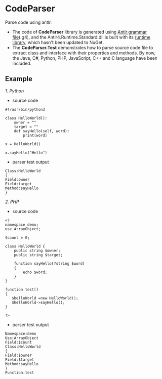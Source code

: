 # CodeParser
Parse code using antlr.

* The code of **CodeParser** library is generated using [Antlr grammar file](https://github.com/antlr/grammars-v4)(.g4), and the Antlr4.Runtime.Standard.dll
is built with its [runtime library](https://github.com/antlr/antlr4/tree/master/runtime/CSharp), which hasn't been updated to NuGet.
* The **CodeParser.Test** demonstrates how to parse source code file to extract class and interface with their properties and methods. 
By now, the Java, C#, Python, PHP, JavaScript, C++ and C language have been included.

## Example

*1. Python*
* source code
~~~
#!/usr/bin/python3
 
class HelloWorld():   
    owner = ""
    target = ""
    def sayHello(self, word):
        print(word)

x = HelloWorld() 

x.sayHello("Hello")
~~~

* parser test output
~~~
Class:HelloWorld
{
Field:owner
Field:target
Method:sayHello
}
~~~

*2. PHP*
* source code
~~~
<?
namespace demo;
use ArrayObject;

$count = 0;

class HelloWorld {
    public string $owner;
    public string $target;

	function sayHello(?string $word)
	{
		echo $word;
	}
}

function test()
{
   $helloWorld =new HelloWorld();
   $helloWorld->sayHello();
}

?>
~~~
* parser test output
~~~
Namespace:demo
Use:ArrayObject
Field:$count
Class:HelloWorld
{
Field:$owner
Field:$target
Method:sayHello
}
Function:test
~~~
